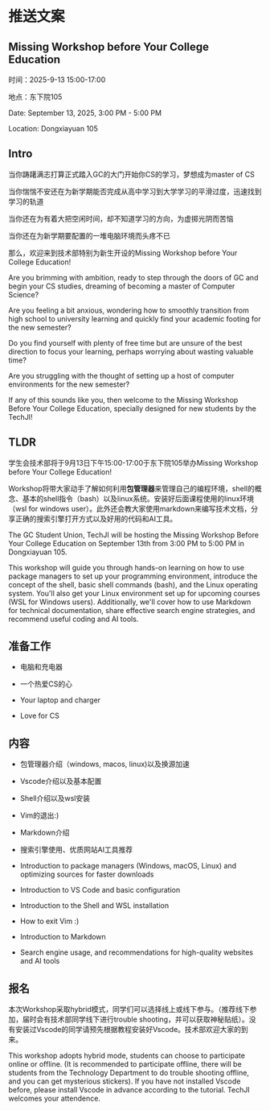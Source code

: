 # 推送文案

## Missing Workshop before Your College Education

时间：2025-9-13 15:00-17:00

地点：东下院105

Date: September 13, 2025, 3:00 PM - 5:00 PM

Location: Dongxiayuan 105

## Intro

当你踌躇满志打算正式踏入GC的大门开始你CS的学习，梦想成为master of CS

当你惴惴不安还在为新学期能否完成从高中学习到大学学习的平滑过度，迅速找到学习的轨道

当你还在为有着大把空闲时间，却不知道学习的方向，为虚掷光阴而苦恼

当你还在为新学期要配置的一堆电脑环境而头疼不已

那么，欢迎来到技术部特别为新生开设的Missing Workshop before Your College Education!

Are you brimming with ambition, ready to step through the doors of GC and begin your CS studies, dreaming of becoming a master of Computer Science?

Are you feeling a bit anxious, wondering how to smoothly transition from high school to university learning and quickly find your academic footing for the new semester?

Do you find yourself with plenty of free time but are unsure of the best direction to focus your learning, perhaps worrying about wasting valuable time?

Are you struggling with the thought of setting up a host of computer environments for the new semester?

If any of this sounds like you, then welcome to the Missing Workshop Before Your College Education, specially designed for new students by the TechJI!

## TLDR

学生会技术部将于9月13日下午15:00-17:00于东下院105举办Missing Workshop before Your College Education!

Workshop将带大家动手了解如何利用**包管理器**来管理自己的编程环境，shell的概念、基本的shell指令（bash）以及linux系统。安装好后面课程使用的linux环境（wsl for windows user）。此外还会教大家使用markdown来编写技术文档，分享正确的搜索引擎打开方式以及好用的代码和AI工具。

The GC Student Union, TechJI will be hosting the Missing Workshop Before Your College Education on September 13th from 3:00 PM to 5:00 PM in Dongxiayuan 105.

This workshop will guide you through hands-on learning on how to use package managers to set up your programming environment, introduce the concept of the shell, basic shell commands (bash), and the Linux operating system. You'll also get your Linux environment set up for upcoming courses (WSL for Windows users). Additionally, we'll cover how to use Markdown for technical documentation, share effective search engine strategies, and recommend useful coding and AI tools.

## 准备工作

- 电脑和充电器
- 一个热爱CS的心

- Your laptop and charger
- Love for CS

## 内容

- 包管理器介绍（windows, macos, linux)以及换源加速
- Vscode介绍以及基本配置
- Shell介绍以及wsl安装
- Vim的退出:)
- Markdown介绍
- 搜索引擎使用、优质网站AI工具推荐

- Introduction to package managers (Windows, macOS, Linux) and optimizing sources for faster downloads
- Introduction to VS Code and basic configuration
- Introduction to the Shell and WSL installation
- How to exit Vim :)
- Introduction to Markdown
- Search engine usage, and recommendations for high-quality websites and AI tools

## 报名

本次Workshop采取hybrid模式，同学们可以选择线上或线下参与。（推荐线下参加，届时会有技术部同学线下进行trouble shooting，并可以获取神秘贴纸）。没有安装过Vscode的同学请预先根据教程安装好Vscode。技术部欢迎大家的到来。

This workshop adopts hybrid mode, students can choose to participate online or offline. (It is recommended to participate offline, there will be students from the Technology Department to do trouble shooting offline, and you can get mysterious stickers). If you have not installed Vscode before, please install Vscode in advance according to the tutorial. TechJI welcomes your attendence.
